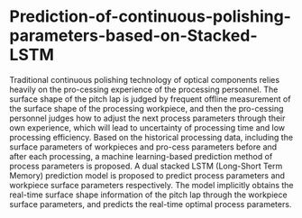 # Prediction-of-continuous-polishing-parameters-based-on-Stacked-LSTM
Traditional continuous polishing technology of optical components relies heavily on the pro-cessing experience of the processing personnel. The surface shape of the pitch lap is judged by frequent offline measurement of the surface shape of the processing workpiece, and then the pro-cessing personnel judges how to adjust the next process parameters through their own experience, which will lead to uncertainty of processing time and low processing efficiency. Based on the historical processing data, including the surface parameters of workpieces and pro-cess parameters before and after each processing, a machine learning-based prediction method of process parameters is proposed. A dual stacked LSTM (Long-Short Term Memory) prediction model is proposed to predict process parameters and workpiece surface parameters respectively. The model implicitly obtains the real-time surface shape information of the pitch lap through the workpiece surface parameters, and predicts the real-time optimal process parameters.
